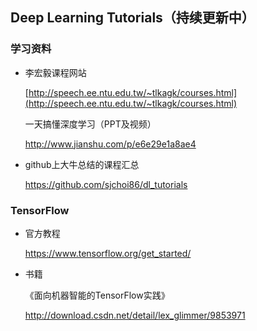 ## Deep Learning Tutorials（持续更新中）

### 学习资料

- 李宏毅课程网站

  [http://speech.ee.ntu.edu.tw/~tlkagk/courses.html](http://speech.ee.ntu.edu.tw/~tlkagk/courses.html)

  一天搞懂深度学习（PPT及视频）

  http://www.jianshu.com/p/e6e29e1a8ae4

- github上大牛总结的课程汇总

  https://github.com/sjchoi86/dl_tutorials

### TensorFlow

- 官方教程

  https://www.tensorflow.org/get_started/

- 书籍

  《面向机器智能的TensorFlow实践》

  http://download.csdn.net/detail/lex_glimmer/9853971

  ​